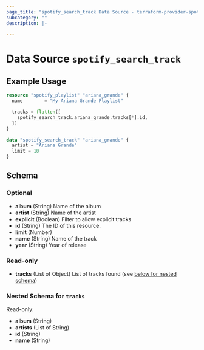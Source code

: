 ```yaml
---
page_title: "spotify_search_track Data Source - terraform-provider-spotify"
subcategory: ""
description: |-
  
---
```


# Data Source `spotify_search_track`



## Example Usage

```terraform
resource "spotify_playlist" "ariana_grande" {
  name        = "My Ariana Grande Playlist"

  tracks = flatten([
    spotify_search_track.ariana_grande.tracks[*].id,
  ])
}

data "spotify_search_track" "ariana_grande" {
  artist = "Ariana Grande"
  limit = 10
}
```

## Schema

### Optional

- **album** (String) Name of the album
- **artist** (String) Name of the artist
- **explicit** (Boolean) Filter to allow explicit tracks
- **id** (String) The ID of this resource.
- **limit** (Number)
- **name** (String) Name of the track
- **year** (String) Year of release

### Read-only

- **tracks** (List of Object) List of tracks found (see [below for nested schema](#nestedatt--tracks))

<a id="nestedatt--tracks"></a>
### Nested Schema for `tracks`

Read-only:

- **album** (String)
- **artists** (List of String)
- **id** (String)
- **name** (String)


